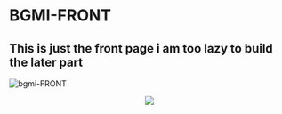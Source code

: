 # BGMI-FRONT

## This is just the front page i am too lazy to build the later part

![bgmi-FRONT](https://github.com/supineevil/BGMI-FRONT/assets/75155924/10728210-aa7d-4556-a6c0-b03e9718dc1e)

<p align="center">
  <img src="https://github.com/supineevil/BGMI-FRONT/assets/75155924/b13c84db-37df-4523-ad94-3ae5d53acebd">
</P>
